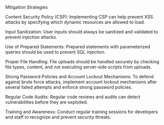 Mitigation Strategies

Content Security Policy (CSP): Implementing CSP can help prevent XSS attacks by specifying which dynamic resources are allowed to load.

Input Sanitization: User inputs should always be sanitized and validated to prevent injection attacks.

Use of Prepared Statements: Prepared statements with parameterized queries should be used to prevent SQL injection.

Proper File Handling: File uploads should be handled securely by checking file types, content, and not executing server-side scripts from uploads.

Strong Password Policies and Account Lockout Mechanisms: To defend against brute force attacks, implement account lockout mechanisms after several failed attempts and enforce strong password policies.

Regular Code Audits: Regular code reviews and audits can detect vulnerabilities before they are exploited.

Training and Awareness: Conduct regular training sessions for developers and staff to recognize and prevent security threats.
